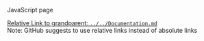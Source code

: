 JavaScript page

[Relative Link to grandparent: `../../Documentation.md`](../../Documentation.md)  
Note: GitHub suggests to use relative links instead of absolute links